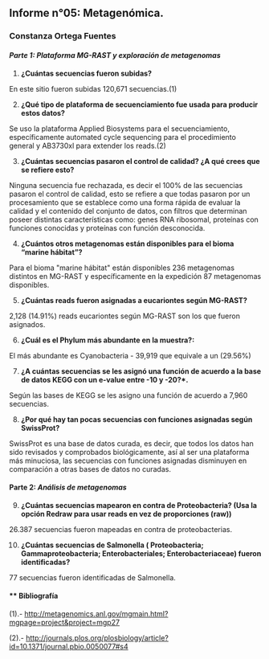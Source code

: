 ## **Informe n°05: Metagenómica.**


### Constanza Ortega Fuentes


#### **_Parte 1: Plataforma MG-RAST y exploración de metagenomas_**



1. **¿Cuántas secuencias fueron subidas?**


En este sitio fueron subidas 120,671 secuencias.(1)


2. **¿Qué tipo de plataforma de secuenciamiento fue usada para producir estos datos?**


Se uso la plataforma Applied Biosystems para el secuenciamiento, específicamente automated cycle sequencing para el procedimiento general y AB3730xl para extender los reads.(2)


3. **¿Cuántas secuencias pasaron el control de calidad? ¿A qué crees que se refiere esto?**


Ninguna secuencia fue rechazada, es decir el 100% de las secuencias pasaron el control de calidad, esto se refiere a que todas pasaron por un procesamiento que se establece como una forma rápida de evaluar la calidad y el contenido del conjunto de datos, con filtros que determinan poseer distintas características como:  genes RNA ribosomal, proteínas con funciones conocidas  y  proteínas con función desconocida.


4. **¿Cuántos otros metagenomas están disponibles para el bioma “marine hábitat”?**


Para el bioma "marine hábitat" están disponibles 236 metagenomas distintos en MG-RAST y específicamente en la expedición 87 metagenomas disponibles. 


5. **¿Cuántas reads fueron asignadas a eucariontes según MG-RAST?**


2,128 (14.91%) reads eucariontes según MG-RAST son los que fueron asignados.


6. **¿Cuál es el Phylum más abundante en la muestra?:**


El más abundante es Cyanobacteria - 39,919 que equivale a un (29.56%) 


7. **¿A cuántas secuencias se les asignó una función de acuerdo a la base de datos KEGG con un e-value entre -10 y -20?*.**


Según las bases de KEGG se les asigno una función de acuerdo a 7,960 secuencias.


8. **¿Por qué hay tan pocas secuencias con funciones asignadas según SwissProt?**


SwissProt es una base de datos curada, es decir, que todos los datos han sido revisados y comprobados biológicamente, así al ser una plataforma más minuciosa, las secuencias con funciones asignadas disminuyen en comparación a otras bases de datos no curadas.


#### **Parte 2: _Análisis de metagenomas_**



9. **¿Cuántas secuencias mapearon en contra de Proteobacteria? (Usa la opción Redraw para usar reads en vez de proporciones (raw))**


26.387 secuencias fueron mapeadas en contra de proteobacterias.


10. **¿Cuántas secuencias de Salmonella ( Proteobacteria; Gammaproteobacteria; Enterobacteriales; Enterobacteriaceae) fueron identificadas?**


77 secuencias fueron identificadas de Salmonella.



#### ** Bibliografía


(1).-   http://metagenomics.anl.gov/mgmain.html?mgpage=project&project=mgp27



(2).- http://journals.plos.org/plosbiology/article?id=10.1371/journal.pbio.0050077#s4



